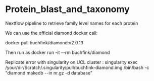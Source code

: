 # Protein_blast_and_taxonomy
Nextflow pipeline to retrieve family level names for each protein


We can use the official diamond docker call:

docker pull buchfink/diamond:v2.0.13

Then run as docker run -it --rm buchfink/diamond 


Replicate error with singularity on UCL cluster :
singularity exec /your/dir/Scratch/.singularity/pull/buchfink-diamond.img /bin/bash -c "diamond makedb --in nr.gz -d database"
